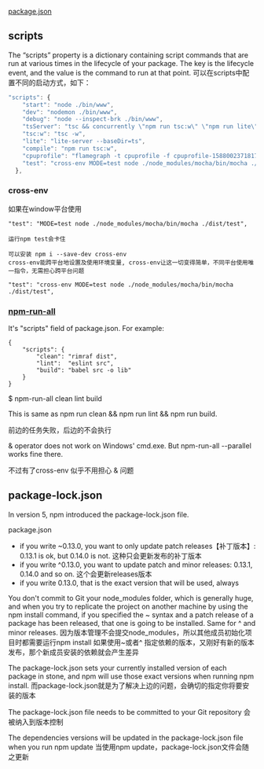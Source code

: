 [package.json](https://docs.npmjs.com/files/package.json)

## scripts

The “scripts” property is a dictionary containing script commands that are run at various times in the lifecycle of your package.
The key is the lifecycle event, and the value is the command to run at that point.
可以在scripts中配置不同的启动方式，如下：
```js
"scripts": {
    "start": "node ./bin/www",
    "dev": "nodemon ./bin/www",
    "debug": "node --inspect-brk ./bin/www",
    "tsServer": "tsc && concurrently \"npm run tsc:w\" \"npm run lite\"",
    "tsc:w": "tsc -w",
    "lite": "lite-server --baseDir=ts",
    "compile": "npm run tsc:w",
    "cpuprofile": "flamegraph -t cpuprofile -f cpuprofile-1588002371817.cpuprofile -o cpuprofile.svg",
    "test": "cross-env MODE=test node ./node_modules/mocha/bin/mocha ./dist/test",
  },
```

### cross-env
如果在window平台使用
```
"test": "MODE=test node ./node_modules/mocha/bin/mocha ./dist/test",

运行npm test会卡住

可以安装 npm i --save-dev cross-env
cross-env能跨平台地设置及使用环境变量, cross-env让这一切变得简单，不同平台使用唯一指令，无需担心跨平台问题

"test": "cross-env MODE=test node ./node_modules/mocha/bin/mocha ./dist/test",
```

### [npm-run-all](https://github.com/mysticatea/npm-run-all/blob/master/docs/npm-run-all.md)
It's "scripts" field of package.json. For example:
```
{
    "scripts": {
        "clean": "rimraf dist",
        "lint":  "eslint src",
        "build": "babel src -o lib"
    }
}
```
$ npm-run-all clean lint build

This is same as npm run clean && npm run lint && npm run build.

前边的任务失败，后边的不会执行

 & operator does not work on Windows' cmd.exe. But npm-run-all --parallel works fine there.

不过有了cross-env 似乎不用担心 & 问题

## package-lock.json
In version 5, npm introduced the package-lock.json file.

package.json 
- if you write ~0.13.0, you want to only update patch releases【补丁版本】: 0.13.1 is ok, but 0.14.0 is not. 这种只会更新发布的补丁版本
- if you write ^0.13.0, you want to update patch and minor releases: 0.13.1, 0.14.0 and so on. 这个会更新releases版本
- if you write 0.13.0, that is the exact version that will be used, always

You don't commit to Git your node_modules folder, which is generally huge, and when you try to replicate the project on another machine by using the npm install command, if you specified the ~ syntax and a patch release of a package has been released, that one is going to be installed. Same for ^ and minor releases.
因为版本管理不会提交node_modules，所以其他成员初始化项目时都需要运行npm install
如果使用~或者^ 指定依赖的版本，又刚好有新的版本发布，那个新成员安装的依赖就会产生差异

The package-lock.json sets your currently installed version of each package in stone, and npm will use those exact versions when running npm install.
而package-lock.json就是为了解决上边的问题，会确切的指定你将要安装的版本

The package-lock.json file needs to be committed to your Git repository
会被纳入到版本控制

The dependencies versions will be updated in the package-lock.json file when you run npm update
当使用npm update，package-lock.json文件会随之更新